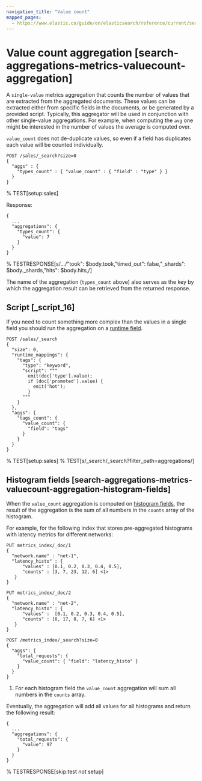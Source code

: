 ```yaml
---
navigation_title: "Value count"
mapped_pages:
  - https://www.elastic.co/guide/en/elasticsearch/reference/current/search-aggregations-metrics-valuecount-aggregation.html
---
```


# Value count aggregation [search-aggregations-metrics-valuecount-aggregation]


A `single-value` metrics aggregation that counts the number of values that are extracted from the aggregated documents. These values can be extracted either from specific fields in the documents, or be generated by a provided script. Typically, this aggregator will be used in conjunction with other single-value aggregations. For example, when computing the `avg` one might be interested in the number of values the average is computed over.

`value_count` does not de-duplicate values, so even if a field has duplicates each value will be counted individually.

```console
POST /sales/_search?size=0
{
  "aggs" : {
    "types_count" : { "value_count" : { "field" : "type" } }
  }
}
```
%  TEST[setup:sales]

Response:

```console-result
{
  ...
  "aggregations": {
    "types_count": {
      "value": 7
    }
  }
}
```
%  TESTRESPONSE[s/.../"took": $body.took,"timed_out": false,"_shards": $body._shards,"hits": $body.hits,/]

The name of the aggregation (`types_count` above) also serves as the key by which the aggregation result can be retrieved from the returned response.

## Script [_script_16]

If you need to count something more complex than the values in a single field you should run the aggregation on a [runtime field](docs-content://manage-data/data-store/mapping/runtime-fields.md).

```console
POST /sales/_search
{
  "size": 0,
  "runtime_mappings": {
    "tags": {
      "type": "keyword",
      "script": """
        emit(doc['type'].value);
        if (doc['promoted'].value) {
          emit('hot');
        }
      """
    }
  },
  "aggs": {
    "tags_count": {
      "value_count": {
        "field": "tags"
      }
    }
  }
}
```
%  TEST[setup:sales]
%  TEST[s/_search/_search?filter_path=aggregations/]


## Histogram fields [search-aggregations-metrics-valuecount-aggregation-histogram-fields]

When the `value_count` aggregation is computed on [histogram fields](/reference/elasticsearch/mapping-reference/histogram.md), the result of the aggregation is the sum of all numbers in the `counts` array of the histogram.

For example, for the following index that stores pre-aggregated histograms with latency metrics for different networks:

```console
PUT metrics_index/_doc/1
{
  "network.name" : "net-1",
  "latency_histo" : {
      "values" : [0.1, 0.2, 0.3, 0.4, 0.5],
      "counts" : [3, 7, 23, 12, 6] <1>
   }
}

PUT metrics_index/_doc/2
{
  "network.name" : "net-2",
  "latency_histo" : {
      "values" :  [0.1, 0.2, 0.3, 0.4, 0.5],
      "counts" : [8, 17, 8, 7, 6] <1>
   }
}

POST /metrics_index/_search?size=0
{
  "aggs": {
    "total_requests": {
      "value_count": { "field": "latency_histo" }
    }
  }
}
```

1. For each histogram field the `value_count` aggregation will sum all numbers in the `counts` array.

Eventually, the aggregation will add all values for all histograms and return the following result:

```console-result
{
  ...
  "aggregations": {
    "total_requests": {
      "value": 97
    }
  }
}
```
%  TESTRESPONSE[skip:test not setup]


